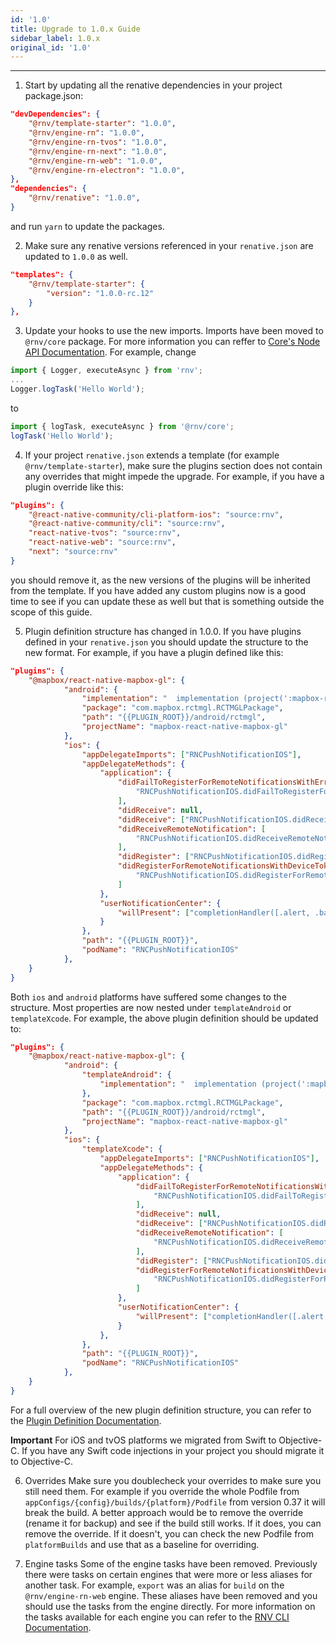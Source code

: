```yaml
---
id: '1.0'
title: Upgrade to 1.0.x Guide
sidebar_label: 1.0.x
original_id: '1.0'
---
```


<!-- <img className="header-image" src="https://renative.org/img/ic_upgrade.png" width="50" height="50" /> -->

---

1. Start by updating all the renative dependencies in your project package.json:

```json
"devDependencies": {
    "@rnv/template-starter": "1.0.0",
    "@rnv/engine-rn": "1.0.0",
    "@rnv/engine-rn-tvos": "1.0.0",
    "@rnv/engine-rn-next": "1.0.0",
    "@rnv/engine-rn-web": "1.0.0",
    "@rnv/engine-rn-electron": "1.0.0",
},
"dependencies": {
    "@rnv/renative": "1.0.0",
}
```

and run `yarn` to update the packages.

2. Make sure any renative versions referenced in your `renative.json` are updated to `1.0.0` as well.

```json
"templates": {
    "@rnv/template-starter": {
        "version": "1.0.0-rc.12"
    }
},
```

3. Update your hooks to use the new imports. Imports have been moved to `@rnv/core` package. For more information you can reffer to [Core's Node API Documentation](api/node/rnv-core/modules). For example, change

```javascript
import { Logger, executeAsync } from 'rnv';
...
Logger.logTask('Hello World');

```

to

```javascript
import { logTask, executeAsync } from '@rnv/core';
logTask('Hello World');
```

4. If your project `renative.json` extends a template (for example `@rnv/template-starter`), make sure the plugins section does not contain any overrides that might impede the upgrade. For example, if you have a plugin override like this:

```json
"plugins": {
    "@react-native-community/cli-platform-ios": "source:rnv",
    "@react-native-community/cli": "source:rnv",
    "react-native-tvos": "source:rnv",
    "react-native-web": "source:rnv",
    "next": "source:rnv"
}
```

you should remove it, as the new versions of the plugins will be inherited from the template. If you have added any custom plugins now is a good time to see if you can update these as well but that is something outside the scope of this guide.

5. Plugin definition structure has changed in 1.0.0. If you have plugins defined in your `renative.json` you should update the structure to the new format. For example, if you have a plugin defined like this:

```json
"plugins": {
    "@mapbox/react-native-mapbox-gl": {
            "android": {
                "implementation": "  implementation (project(':mapbox-react-native-mapbox-gl')) {\n    implementation ('com.squareup.okhttp3:okhttp:3.6.0') {\n      force = true\n    }\n  }",
                "package": "com.mapbox.rctmgl.RCTMGLPackage",
                "path": "{{PLUGIN_ROOT}}/android/rctmgl",
                "projectName": "mapbox-react-native-mapbox-gl"
            },
            "ios": {
                "appDelegateImports": ["RNCPushNotificationIOS"],
                "appDelegateMethods": {
                    "application": {
                        "didFailToRegisterForRemoteNotificationsWithError": [
                            "RNCPushNotificationIOS.didFailToRegisterForRemoteNotificationsWithError(error)"
                        ],
                        "didReceive": null,
                        "didReceive": ["RNCPushNotificationIOS.didReceive(notification)"],
                        "didReceiveRemoteNotification": [
                            "RNCPushNotificationIOS.didReceiveRemoteNotification(userInfo, fetchCompletionHandler: completionHandler)"
                        ],
                        "didRegister": ["RNCPushNotificationIOS.didRegister(notificationSettings)"],
                        "didRegisterForRemoteNotificationsWithDeviceToken": [
                            "RNCPushNotificationIOS.didRegisterForRemoteNotifications(withDeviceToken: deviceToken)"
                        ]
                    },
                    "userNotificationCenter": {
                        "willPresent": ["completionHandler([.alert, .badge, .sound])"]
                    }
                },
                "path": "{{PLUGIN_ROOT}}",
                "podName": "RNCPushNotificationIOS"
            },
    }
}

```

Both `ios` and `android` platforms have suffered some changes to the structure. Most properties are now nested under `templateAndroid` or `templateXcode`. For example, the above plugin definition should be updated to:

```json
"plugins": {
    "@mapbox/react-native-mapbox-gl": {
            "android": {
                "templateAndroid": {
                    "implementation": "  implementation (project(':mapbox-react-native-mapbox-gl')) {\n    implementation ('com.squareup.okhttp3:okhttp:3.6.0') {\n      force = true\n    }\n  }",
                },
                "package": "com.mapbox.rctmgl.RCTMGLPackage",
                "path": "{{PLUGIN_ROOT}}/android/rctmgl",
                "projectName": "mapbox-react-native-mapbox-gl"
            },
            "ios": {
                "templateXcode": {
                    "appDelegateImports": ["RNCPushNotificationIOS"],
                    "appDelegateMethods": {
                        "application": {
                            "didFailToRegisterForRemoteNotificationsWithError": [
                                "RNCPushNotificationIOS.didFailToRegisterForRemoteNotificationsWithError(error)"
                            ],
                            "didReceive": null,
                            "didReceive": ["RNCPushNotificationIOS.didReceive(notification)"],
                            "didReceiveRemoteNotification": [
                                "RNCPushNotificationIOS.didReceiveRemoteNotification(userInfo, fetchCompletionHandler: completionHandler)"
                            ],
                            "didRegister": ["RNCPushNotificationIOS.didRegister(notificationSettings)"],
                            "didRegisterForRemoteNotificationsWithDeviceToken": [
                                "RNCPushNotificationIOS.didRegisterForRemoteNotifications(withDeviceToken: deviceToken)"
                            ]
                        },
                        "userNotificationCenter": {
                            "willPresent": ["completionHandler([.alert, .badge, .sound])"]
                        }
                    },
                },
                "path": "{{PLUGIN_ROOT}}",
                "podName": "RNCPushNotificationIOS"
            },
    }
}
```

For a full overview of the new plugin definition structure, you can refer to the [Plugin Definition Documentation](api/schemas/rnv.plugin).

**Important** For iOS and tvOS platforms we migrated from Swift to Objective-C. If you have any Swift code injections in your project you should migrate it to Objective-C.

6. Overrides
   Make sure you doublecheck your overrides to make sure you still need them. For example if you override the whole Podfile from `appConfigs/{config}/builds/{platform}/Podfile` from version 0.37 it will break the build. A better approach would be to remove the override (rename it for backup) and see if the build still works. If it does, you can remove the override. If it doesn't, you can check the new Podfile from `platformBuilds` and use that as a baseline for overriding.

7. Engine tasks
   Some of the engine tasks have been removed. Previously there were tasks on certain engines that were more or less aliases for another task. For example, `export` was an alias for `build` on the `@rnv/engine-rn-web` engine. These aliases have been removed and you should use the tasks from the engine directly. For more information on the tasks available for each engine you can refer to the [RNV CLI Documentation](api/cli#commands).
